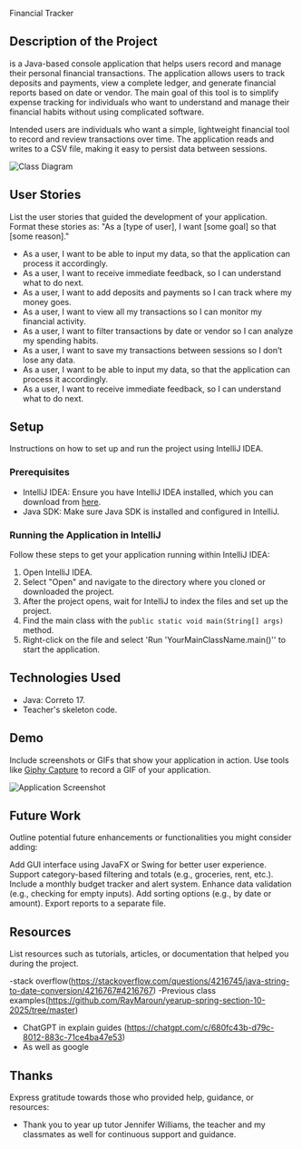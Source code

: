  Financial Tracker
## Description of the Project

is a Java-based console application that helps users record and manage their personal financial transactions. The application 
allows users to track deposits and payments, view a complete ledger, and generate financial reports based on date or vendor. 
The main goal of this tool is to simplify expense tracking for individuals who want to understand and manage 
their financial habits without using complicated software.

Intended users are individuals who want a simple, lightweight financial tool to record and review transactions over time. The application reads and writes to a CSV file, making it easy to persist data between sessions.

![Class Diagram](path/to/your/class_diagram.png)

## User Stories

List the user stories that guided the development of your application. Format these stories as: "As a [type of user], I want [some goal] so that [some reason]."
- As a user, I want to be able to input my data, so that the application can process it accordingly.
- As a user, I want to receive immediate feedback, so I can understand what to do next.
- As a user, I want to add deposits and payments so I can track where my money goes.
- As a user, I want to view all my transactions so I can monitor my financial activity.
- As a user, I want to filter transactions by date or vendor so I can analyze my spending habits.
- As a user, I want to save my transactions between sessions so I don’t lose any data.
- As a user, I want to be able to input my data, so that the application can process it accordingly.
- As a user, I want to receive immediate feedback, so I can understand what to do next.

## Setup

Instructions on how to set up and run the project using IntelliJ IDEA.

### Prerequisites

- IntelliJ IDEA: Ensure you have IntelliJ IDEA installed, which you can download from [here](https://www.jetbrains.com/idea/download/).
- Java SDK: Make sure Java SDK is installed and configured in IntelliJ.

### Running the Application in IntelliJ

Follow these steps to get your application running within IntelliJ IDEA:

1. Open IntelliJ IDEA.
2. Select "Open" and navigate to the directory where you cloned or downloaded the project.
3. After the project opens, wait for IntelliJ to index the files and set up the project.
4. Find the main class with the `public static void main(String[] args)` method.
5. Right-click on the file and select 'Run 'YourMainClassName.main()'' to start the application.

## Technologies Used

- Java: Correto 17.
- Teacher's skeleton code.

## Demo

Include screenshots or GIFs that show your application in action. Use tools like [Giphy Capture](https://giphy.com/apps/giphycapture) to record a GIF of your application.

![Application Screenshot](path/to/your/screenshot.png)

## Future Work

Outline potential future enhancements or functionalities you might consider adding:

Add GUI interface using JavaFX or Swing for better user experience.
Support category-based filtering and totals (e.g., groceries, rent, etc.).
Include a monthly budget tracker and alert system.
Enhance data validation (e.g., checking for empty inputs).
Add sorting options (e.g., by date or amount).
Export reports to a separate file.

## Resources

List resources such as tutorials, articles, or documentation that helped you during the project.

-stack overflow(https://stackoverflow.com/questions/4216745/java-string-to-date-conversion/4216767#4216767)
-Previous class examples(https://github.com/RayMaroun/yearup-spring-section-10-2025/tree/master)
- ChatGPT in explain guides (https://chatgpt.com/c/680fc43b-d79c-8012-883c-71ce4ba47e53)
- As well as google

## Thanks

Express gratitude towards those who provided help, guidance, or resources:

- Thank you to year up tutor Jennifer Williams, the teacher and my classmates as well for continuous support and guidance.

 